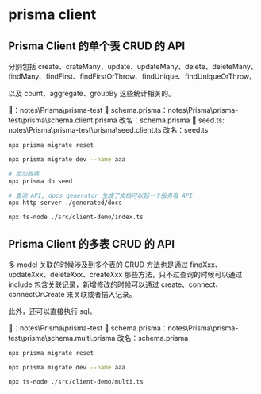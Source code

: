 # prisma client

## Prisma Client 的单个表 CRUD 的 API

分别包括 create、crateMany、update、updateMany、delete、deleteMany、findMany、findFirst、findFirstOrThrow、findUnique、findUniqueOrThrow。

以及 count、aggregate、groupBy 这些统计相关的。

🌰：notes\Prisma\prisma-test
📄 schema.prisma：notes\Prisma\prisma-test\prisma\schema.client.prisma 改名：schema.prisma
🥔 seed.ts: notes\Prisma\prisma-test\prisma\seed.client.ts 改名：seed.ts

```sh
npx prisma migrate reset

npx prisma migrate dev --name aaa

# 添加数据
npx prisma db seed

# 查询 API, docs generator 生成了文档可以起一个服务看 API
npx http-server ./generated/docs

npx ts-node ./src/client-demo/index.ts
```

## Prisma Client 的多表 CRUD 的 API

多 model 关联的时候涉及到多个表的 CRUD 方法也是通过 findXxx、updateXxx、deleteXxx、createXxx 那些方法，只不过查询的时候可以通过 include 包含关联记录，新增修改的时候可以通过 create、connect、connectOrCreate 来关联或者插入记录。

此外，还可以直接执行 sql。

🌰：notes\Prisma\prisma-test
📄 schema.prisma：notes\Prisma\prisma-test\prisma\schema.multi.prisma 改名：schema.prisma

```sh
npx prisma migrate reset

npx prisma migrate dev --name aaa

npx ts-node ./src/client-demo/multi.ts
```
